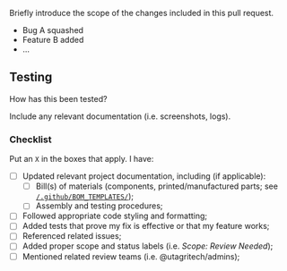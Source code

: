 Briefly introduce the scope of the changes included in this pull request.

- Bug A squashed
- Feature B added
- ...

## Testing

How has this been tested?

Include any relevant documentation (i.e. screenshots, logs).

### Checklist
Put an `X` in the boxes that apply. I have:
- [ ] Updated relevant project documentation, including (if applicable):
  - [ ] Bill(s) of materials (components, printed/manufactured parts; see [`/.github/BOM_TEMPLATES/`](/.github/BOM_TEMPLATES/));
  - [ ] Assembly and testing procedures;
- [ ] Followed appropriate code styling and formatting;
- [ ] Added tests that prove my fix is effective or that my feature works;
- [ ] Referenced related issues;
- [ ] Added proper scope and status labels (i.e. *Scope: Review Needed*);
- [ ] Mentioned related review teams (i.e. @utagritech/admins);